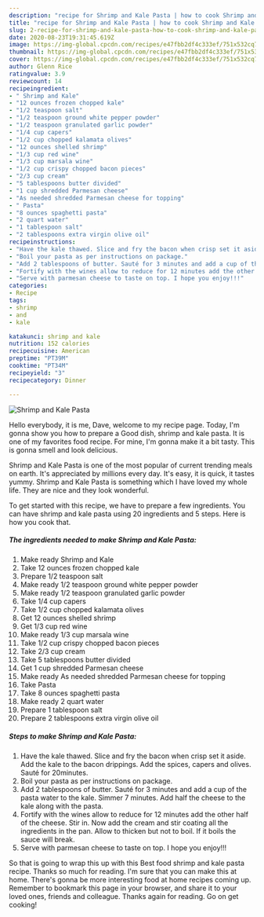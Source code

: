 ```yaml
---
description: "recipe for Shrimp and Kale Pasta | how to cook Shrimp and Kale Pasta"
title: "recipe for Shrimp and Kale Pasta | how to cook Shrimp and Kale Pasta"
slug: 2-recipe-for-shrimp-and-kale-pasta-how-to-cook-shrimp-and-kale-pasta
date: 2020-08-23T19:31:45.619Z
image: https://img-global.cpcdn.com/recipes/e47fbb2df4c333ef/751x532cq70/shrimp-and-kale-pasta-recipe-main-photo.jpg
thumbnail: https://img-global.cpcdn.com/recipes/e47fbb2df4c333ef/751x532cq70/shrimp-and-kale-pasta-recipe-main-photo.jpg
cover: https://img-global.cpcdn.com/recipes/e47fbb2df4c333ef/751x532cq70/shrimp-and-kale-pasta-recipe-main-photo.jpg
author: Glenn Rice
ratingvalue: 3.9
reviewcount: 14
recipeingredient:
- " Shrimp and Kale"
- "12 ounces frozen chopped kale"
- "1/2 teaspoon salt"
- "1/2 teaspoon ground white pepper powder"
- "1/2 teaspoon granulated garlic powder"
- "1/4 cup capers"
- "1/2 cup chopped kalamata olives"
- "12 ounces shelled shrimp"
- "1/3 cup red wine"
- "1/3 cup marsala wine"
- "1/2 cup crispy chopped bacon pieces"
- "2/3 cup cream"
- "5 tablespoons butter divided"
- "1 cup shredded Parmesan cheese"
- "As needed shredded Parmesan cheese for topping"
- " Pasta"
- "8 ounces spaghetti pasta"
- "2 quart water"
- "1 tablespoon salt"
- "2 tablespoons extra virgin olive oil"
recipeinstructions:
- "Have the kale thawed. Slice and fry the bacon when crisp set it aside. Add the kale to the bacon drippings. Add the spices, capers and olives. Sauté for 20minutes."
- "Boil your pasta as per instructions on package."
- "Add 2 tablespoons of butter. Sauté for 3 minutes and add a cup of the pasta water to the kale. Simmer 7 minutes. Add half the cheese to the kale along with the pasta."
- "Fortify with the wines allow to reduce for 12 minutes add the other half of the cheese. Stir in. Now add the cream and stir coating all the ingredients in the pan. Allow to thicken but not to boil. If it boils the sauce will break."
- "Serve with parmesan cheese to taste on top. I hope you enjoy!!!"
categories:
- Recipe
tags:
- shrimp
- and
- kale

katakunci: shrimp and kale 
nutrition: 152 calories
recipecuisine: American
preptime: "PT39M"
cooktime: "PT34M"
recipeyield: "3"
recipecategory: Dinner

---
```



![Shrimp and Kale Pasta](https://img-global.cpcdn.com/recipes/e47fbb2df4c333ef/751x532cq70/shrimp-and-kale-pasta-recipe-main-photo.jpg)

Hello everybody, it is me, Dave, welcome to my recipe page. Today, I'm gonna show you how to prepare a Good dish, shrimp and kale pasta. It is one of my favorites food recipe. For mine, I'm gonna make it a bit tasty. This is gonna smell and look delicious.

Shrimp and Kale Pasta is one of the most popular of current trending meals on earth. It's appreciated by millions every day. It's easy, it is quick, it tastes yummy. Shrimp and Kale Pasta is something which I have loved my whole life. They are nice and they look wonderful.




To get started with this recipe, we have to prepare a few ingredients. You can have shrimp and kale pasta using 20 ingredients and 5 steps. Here is how you cook that.

<!--inarticleads1-->

##### The ingredients needed to make Shrimp and Kale Pasta:

1. Make ready  Shrimp and Kale
1. Take 12 ounces frozen chopped kale
1. Prepare 1/2 teaspoon salt
1. Make ready 1/2 teaspoon ground white pepper powder
1. Make ready 1/2 teaspoon granulated garlic powder
1. Take 1/4 cup capers
1. Take 1/2 cup chopped kalamata olives
1. Get 12 ounces shelled shrimp
1. Get 1/3 cup red wine
1. Make ready 1/3 cup marsala wine
1. Take 1/2 cup crispy chopped bacon pieces
1. Take 2/3 cup cream
1. Take 5 tablespoons butter divided
1. Get 1 cup shredded Parmesan cheese
1. Make ready As needed shredded Parmesan cheese for topping
1. Take  Pasta
1. Take 8 ounces spaghetti pasta
1. Make ready 2 quart water
1. Prepare 1 tablespoon salt
1. Prepare 2 tablespoons extra virgin olive oil




<!--inarticleads2-->

##### Steps to make Shrimp and Kale Pasta:

1. Have the kale thawed. Slice and fry the bacon when crisp set it aside. Add the kale to the bacon drippings. Add the spices, capers and olives. Sauté for 20minutes.
1. Boil your pasta as per instructions on package.
1. Add 2 tablespoons of butter. Sauté for 3 minutes and add a cup of the pasta water to the kale. Simmer 7 minutes. Add half the cheese to the kale along with the pasta.
1. Fortify with the wines allow to reduce for 12 minutes add the other half of the cheese. Stir in. Now add the cream and stir coating all the ingredients in the pan. Allow to thicken but not to boil. If it boils the sauce will break.
1. Serve with parmesan cheese to taste on top. I hope you enjoy!!!




So that is going to wrap this up with this Best food shrimp and kale pasta recipe. Thanks so much for reading. I'm sure that you can make this at home. There's gonna be more interesting food at home recipes coming up. Remember to bookmark this page in your browser, and share it to your loved ones, friends and colleague. Thanks again for reading. Go on get cooking!
